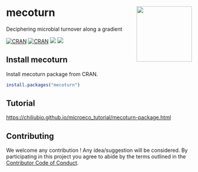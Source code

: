# mecoturn <a href="https://chiliubio.github.io/microeco_tutorial/"><img src="https://user-images.githubusercontent.com/20815519/233940828-3a1678bc-5313-49ad-8ed5-9d50ac19d664.png" width=150 align="right" ></a>

Deciphering microbial turnover along a gradient

[![CRAN](https://www.r-pkg.org/badges/version/mecoturn)](https://cran.r-project.org/web/packages/mecoturn/index.html)
[![CRAN](https://cranlogs.r-pkg.org/badges/grand-total/mecoturn)](https://cran.r-project.org/web/packages/mecoturn/index.html)
![](https://img.shields.io/badge/Release-v0.2.0-blue.svg) ![](https://img.shields.io/badge/Test-v0.2.1-red.svg)


## Install mecoturn

Install mecoturn package from CRAN.

```r
install.packages("mecoturn")
```

## Tutorial

https://chiliubio.github.io/microeco_tutorial/mecoturn-package.html


## Contributing

We welcome any contribution \! 
Any idea/suggestion will be considered.
By participating in this project you agree to abide by the terms outlined in the [Contributor Code of Conduct](CONDUCT.md).
